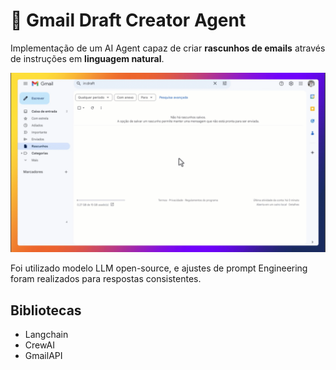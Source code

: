 # 🤖 Gmail Draft Creator Agent 
Implementação de um AI Agent capaz de criar __rascunhos de emails__ através de instruções em __linguagem natural__.

![](https://github.com/lucas-mithidieri/langchain/blob/main/gmail-draft-creator-agent/demo/langchain_gmail_drafter_rev.gif)

Foi utilizado modelo LLM open-source, e ajustes de prompt Engineering foram realizados para respostas consistentes.

## Bibliotecas
* Langchain
* CrewAI
* GmailAPI



